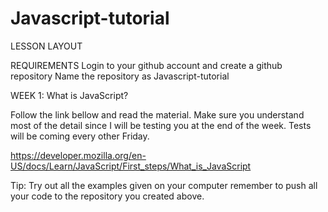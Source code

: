 # Javascript-tutorial

LESSON LAYOUT

REQUIREMENTS
Login to your github account and create a github repository
Name the repository as Javascript-tutorial

WEEK 1: What is JavaScript?

Follow the link bellow and read the material. Make sure you understand most of the detail since 
I will be testing you at the end of the week. Tests will be coming every other Friday.

https://developer.mozilla.org/en-US/docs/Learn/JavaScript/First_steps/What_is_JavaScript

Tip: Try out all the examples given on your computer remember to push all your code to the repository you created above.
